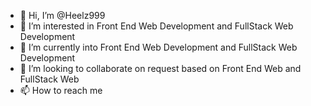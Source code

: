 - 👋 Hi, I’m @Heelz999
- 👀 I’m interested in Front End Web Development and FullStack Web Development
- 🌱 I’m currently into Front End Web Development and FullStack Web Development
- 💞️ I’m looking to collaborate on request based on Front End Web and FullStack Web
- 📫 How to reach me 

<!---
Heelz999/Heelz999 is a ✨ special ✨ repository because its `README.md` (this file) appears on your GitHub profile.
You can click the Preview link to take a look at your changes.
--->
